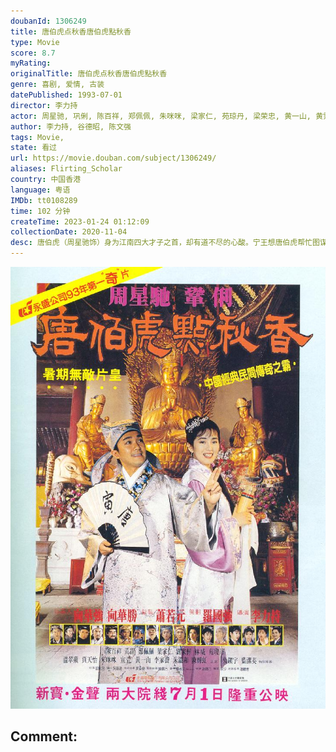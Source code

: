 ```yaml
---
doubanId: 1306249
title: 唐伯虎点秋香唐伯虎點秋香
type: Movie
score: 8.7
myRating: 
originalTitle: 唐伯虎点秋香唐伯虎點秋香
genre: 喜剧, 爱情, 古装
datePublished: 1993-07-01
director: 李力持
actor: 周星驰, 巩俐, 陈百祥, 郑佩佩, 朱咪咪, 梁家仁, 苑琼丹, 梁荣忠, 黄一山, 黄霑, 吴镇宇, 刘家辉, 蓝洁瑛, 谷德昭, 陈辉虹, 李健仁, 宣萱, 温翠苹, 朱铁和, 平田广明, 刘小芸, 李绮霞, 何英伟, 曾健明, 黎彼得, 黄凤琼, 王伟梁, 贾天怡, 姜皓文, 陈家碧, 林威, 李家声, 刘锡贤
author: 李力持, 谷德昭, 陈文强
tags: Movie, 
state: 看过
url: https://movie.douban.com/subject/1306249/
aliases: Flirting_Scholar
country: 中国香港
language: 粤语
IMDb: tt0108289
time: 102 分钟
createTime: 2023-01-24 01:12:09
collectionDate: 2020-11-04
desc: 唐伯虎（周星驰饰）身为江南四大才子之首，却有道不尽的心酸。宁王想唐伯虎帮忙图谋作反，唐伯虎只好用内功改变脉象，令众人都相信他命不久矣。母亲埋怨他不应该把功夫暴露，因为他们家族一直被当年的仇人追杀。唐...
---
```


![image](assets/p2357915564.jpg)

Comment: 
---

